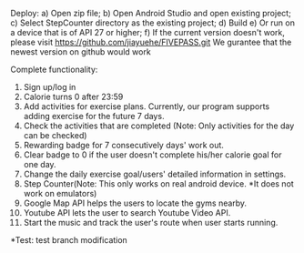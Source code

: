 Deploy: 
a) Open zip file;
b) Open Android Studio and open existing project;
c) Select StepCounter directory as the existing project;
d) Build
e) Or run on a device that is of API 27 or higher; 
f) If the current version doesn't work, please visit https://github.com/jiayuehe/FIVEPASS.git
We gurantee that the newest version on github would work

Complete functionality: 
1) Sign up/log in
2) Calorie turns 0 after 23:59
3) Add activities for exercise plans. Currently, our program supports adding exercise for the future 7 days.
4) Check the activities that are completed (Note: Only activities for the day can be checked)
5) Rewarding badge for 7 consecutively days' work out.
6) Clear badge to 0 if the user doesn't complete his/her calorie goal for one day.
7) Change the daily exercise goal/users' detailed information in settings.
8) Step Counter(Note: This only works on real android device. *It does not work on emulators)
9) Google Map API helps the users to locate the gyms nearby.
10) Youtube API lets the user to search Youtube Video API.
11) Start the music and track the user's route when user starts running. 

*Test: test branch modification